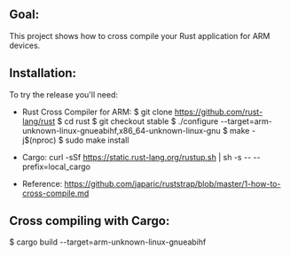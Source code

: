 ## Goal:

This project shows how to cross compile your Rust application for ARM devices.

## Installation:

To try the release you'll need:

* Rust Cross Compiler for ARM:
  $ git clone https://github.com/rust-lang/rust
  $ cd rust
  $ git checkout stable
  $ ./configure --target=arm-unknown-linux-gnueabihf,x86_64-unknown-linux-gnu
  $ make -j$(nproc)
  $ sudo make install

* Cargo:
  curl -sSf https://static.rust-lang.org/rustup.sh | sh -s -- --prefix=local_cargo

* Reference:
  https://github.com/japaric/ruststrap/blob/master/1-how-to-cross-compile.md

## Cross compiling with Cargo:

$ cargo build --target=arm-unknown-linux-gnueabihf
